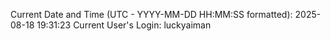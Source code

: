 Current Date and Time (UTC - YYYY-MM-DD HH:MM:SS formatted): 2025-08-18 19:31:23
Current User's Login: luckyaiman
